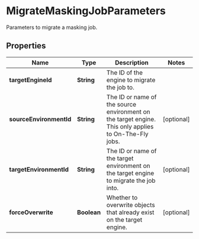 

# MigrateMaskingJobParameters

Parameters to migrate a masking job.

## Properties

| Name | Type | Description | Notes |
|------------ | ------------- | ------------- | -------------|
|**targetEngineId** | **String** | The ID of the engine to migrate the job to. |  |
|**sourceEnvironmentId** | **String** | The ID or name of the source environment on the target engine. This only applies to On-The-Fly jobs. |  [optional] |
|**targetEnvironmentId** | **String** | The ID or name of the target environment on the target engine to migrate the job into. |  [optional] |
|**forceOverwrite** | **Boolean** | Whether to overwrite objects that already exist on the target engine. |  [optional] |



